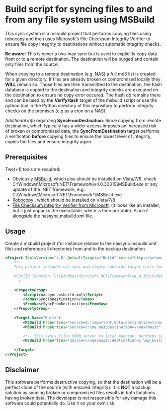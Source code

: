 Build script for syncing files to and from any file system using MSBuild
========================================================================

This sync system is a msbuild project that performs copying files using robocopy and
then uses Microsoft's File Checksum Integrity Verifier to ensure file copy integrity to
destinations without automatic integrity checks.

__Be aware__: This is never a two-way sync but is used to explicitly copy data from or to a remote destination.
The destination will be purged and contain only files from the source.

When copying to a remote destination (e.g. NAS) a full md5 list is created for s given directory. If files
are already broken or compromised locally they __WILL__ remain so. Those files are then transmitted to the destination,
the hash database is copied to the destination and integrity checks are executed on the destination to ensure no copy
error occured. The hash db remains there and can be used by the __VerifyHash__ target of the msbuild script or use the
python tool in the Python directory of this repository to perform integrity checks on the premises (e.g as a cron on a NAS)

_Additional info_ regarding __SyncFromDestination__: Since copying from remote destination, which typically has a wider access imposes 
an increased risk of broken or compromised data, the __SyncFromDestination__ target performs a verificaton __before__ copying files to
ensure the lowest level of integrity, copies the files and ensure integrity again.

Prerequisites
-------------

Two(+1) tools are required:

* Obviously [MSBuild](http://msdn.microsoft.com/en-us/library/0k6kkbsd.aspx), which also should be installed on Vista/7/8, check C:\Windows\Microsoft.NET\Framework\v4.0.30319\MSBuild.exe or any update of the .NET framework, e.g. C:\Windows\Microsoft.NET\Framework\*\MSBuild.exe
* [Robocopy ](http://technet.microsoft.com/en-us/library/cc733145.aspx), which should be installed on Vista/7/8
* [File Checksum Integrity Verifier from Microsoft](http://support.microsoft.com/kb/841290), (it looks like an installer, but it just unpacks the executable, which is then portable). Place it alongside the nassync.msbuild.xml file.

Usage
-----

Create a msbuild project (for instance relative to the nassync.msbuild.xml file) and reference all directories from and to the backup destination

```XML
<Project ToolsVersion="4.0" DefaultTargets="Build" xmlns="http://schemas.microsoft.com/developer/msbuild/2003">
    <!--
    This project includes nas sync and simply contains target calls for arbitrary locations
    
    MSBuild location: C:\Windows\Microsoft.NET\Framework\v4.0.30319\MSBuild.exe
    -->
    
    <PropertyGroup>
        <Script>nassync.msbuild.xml</Script>
        <ToNas>SyncToDestination</ToNas>
        <FromNas>SyncFromDestination</FromNas>
    </PropertyGroup>
    
    <Target Name="Build">
        <MSBuild Properties="source=d:\important_data;destination=\\nas\data\my_data" Projects="$(Script)" Targets="$(ToNas)" />
        <MSBuild Properties="source=c:\my_mp3;destination=\\nas\music"                Projects="$(Script)" Targets="$(ToNas)" />

        <!-- This syncs files FROM server to local machine, performs integrity check before and after copying -->
        <MSBuild Properties="source=\\nas\music;destination=c:\my_music"              Projects="$(Script)" Targets="$(FromNas)" />
        
    </Target>
</Project>
```

Disclaimer
----------
This software performs destructive copying, so that the destination will be a perfect clone of the source (with ensured integrity).
It is __NOT__ a backup solution as syncing broken or compromized files results in both locations having broken data.
The developer is not responsible for any damage this software could potentially do. Use it on your own risk.
